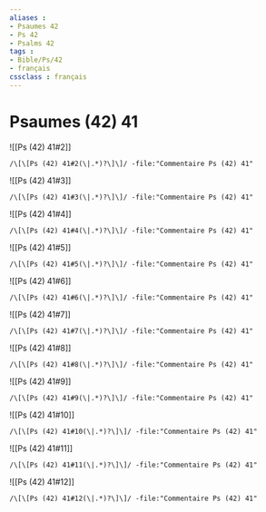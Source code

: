 ```yaml
---
aliases : 
- Psaumes 42
- Ps 42
- Psalms 42
tags : 
- Bible/Ps/42
- français
cssclass : français
---
```


# Psaumes (42) 41

![[Ps (42) 41#2]]

```query
/\[\[Ps (42) 41#2(\|.*)?\]\]/ -file:"Commentaire Ps (42) 41"
```

![[Ps (42) 41#3]]

```query
/\[\[Ps (42) 41#3(\|.*)?\]\]/ -file:"Commentaire Ps (42) 41"
```

![[Ps (42) 41#4]]

```query
/\[\[Ps (42) 41#4(\|.*)?\]\]/ -file:"Commentaire Ps (42) 41"
```

![[Ps (42) 41#5]]

```query
/\[\[Ps (42) 41#5(\|.*)?\]\]/ -file:"Commentaire Ps (42) 41"
```

![[Ps (42) 41#6]]

```query
/\[\[Ps (42) 41#6(\|.*)?\]\]/ -file:"Commentaire Ps (42) 41"
```

![[Ps (42) 41#7]]

```query
/\[\[Ps (42) 41#7(\|.*)?\]\]/ -file:"Commentaire Ps (42) 41"
```

![[Ps (42) 41#8]]

```query
/\[\[Ps (42) 41#8(\|.*)?\]\]/ -file:"Commentaire Ps (42) 41"
```

![[Ps (42) 41#9]]

```query
/\[\[Ps (42) 41#9(\|.*)?\]\]/ -file:"Commentaire Ps (42) 41"
```

![[Ps (42) 41#10]]

```query
/\[\[Ps (42) 41#10(\|.*)?\]\]/ -file:"Commentaire Ps (42) 41"
```

![[Ps (42) 41#11]]

```query
/\[\[Ps (42) 41#11(\|.*)?\]\]/ -file:"Commentaire Ps (42) 41"
```

![[Ps (42) 41#12]]

```query
/\[\[Ps (42) 41#12(\|.*)?\]\]/ -file:"Commentaire Ps (42) 41"
```

